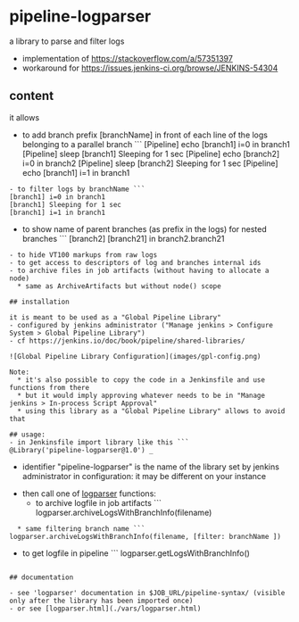 # pipeline-logparser
a library to parse and filter logs
  * implementation of https://stackoverflow.com/a/57351397
  * workaround for https://issues.jenkins-ci.org/browse/JENKINS-54304

## content
it allows
- to add branch prefix [branchName] in front of each line of the logs belonging to a parallel branch ```
[Pipeline] echo
[branch1] i=0 in branch1
[Pipeline] sleep
[branch1] Sleeping for 1 sec
[Pipeline] echo
[branch2] i=0 in branch2
[Pipeline] sleep
[branch2] Sleeping for 1 sec
[Pipeline] echo
[branch1] i=1 in branch1
```
- to filter logs by branchName ```
[branch1] i=0 in branch1
[branch1] Sleeping for 1 sec
[branch1] i=1 in branch1
```
- to show name of parent branches (as prefix in the logs) for nested branches ```
[branch2] [branch21] in branch2.branch21
```
- to hide VT100 markups from raw logs
- to get access to descriptors of log and branches internal ids
- to archive files in job artifacts (without having to allocate a node)
  * same as ArchiveArtifacts but without node() scope

## installation

it is meant to be used as a "Global Pipeline Library"
- configured by jenkins administrator ("Manage jenkins > Configure System > Global Pipeline Library")
- cf https://jenkins.io/doc/book/pipeline/shared-libraries/

![Global Pipeline Library Configuration](images/gpl-config.png)

Note:
  * it's also possible to copy the code in a Jenkinsfile and use functions from there
  * but it would imply approving whatever needs to be in "Manage jenkins > In-process Script Approval"
  * using this library as a "Global Pipeline Library" allows to avoid that

## usage:
- in Jenkinsfile import library like this ```
@Library('pipeline-logparser@1.0') _
```
  * identifier "pipeline-logparser" is the name of the library set by jenkins administrator in configuration: it may be different on your instance

- then call one of [logparser](./vars/logparser.groovy) functions:
  * to archive logfile in job artifacts ```
logparser.archiveLogsWithBranchInfo(filename)
```
  * same filtering branch name ```
logparser.archiveLogsWithBranchInfo(filename, [filter: branchName ])
```
  * to get logfile in pipeline ```
logparser.getLogsWithBranchInfo()
```

## documentation

- see 'logparser' documentation in $JOB_URL/pipeline-syntax/ (visible only after the library has been imported once)
- or see [logparser.html](./vars/logparser.html)
